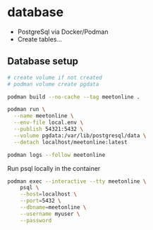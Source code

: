 # database

+ PostgreSql via Docker/Podman
+ Create tables...


## Database setup

```bash
# create volume if not created
# podman volume create pgdata

podman build --no-cache --tag meetonline .

podman run \
  --name meetonline \
  --env-file local.env \
  --publish 54321:5432 \
  --volume pgdata:/var/lib/postgresql/data \
  --detach localhost/meetonline:latest

podman logs --follow meetonline
```

Run psql locally in the container

```bash
podman exec --interactive --tty meetonline \
    psql \
    --host=localhost \
    --port=5432 \
    --dbname=meetonline \
    --username myuser \
    --password
```

